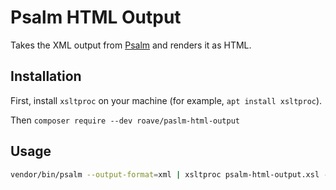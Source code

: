 # Psalm HTML Output

Takes the XML output from [Psalm](https://psalm.dev/) and renders it as HTML.

## Installation

First, install `xsltproc` on your machine (for example, `apt install xsltproc`).

Then `composer require --dev roave/paslm-html-output`

## Usage

```bash
vendor/bin/psalm --output-format=xml | xsltproc psalm-html-output.xsl - > psalm-report.html
```
